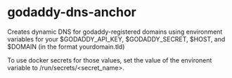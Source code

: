 # godaddy-dns-anchor
Creates dynamic DNS for godaddy-registered domains using environment variables for your $GODADDY_API_KEY, $GODADDY_SECRET, $HOST, and $DOMAIN (in the format yourdomain.tld)


To use docker secrets for those values, set the value of the environent variable to /run/secrets/<secret_name>.
